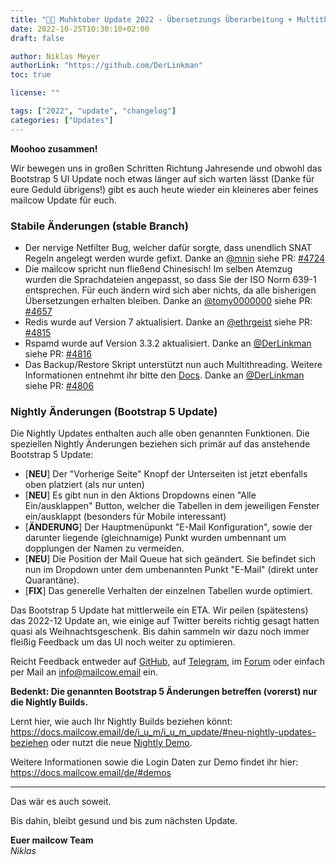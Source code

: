 ```yaml
---
title: "🌰🐄 Muhktober Update 2022 - Übersetzungs Überarbeitung + Multithreaded Backup/Restore Skript Update"
date: 2022-10-25T10:30:10+02:00
draft: false

author: Niklas Meyer
authorLink: "https://github.com/DerLinkman"
toc: true

license: ""

tags: ["2022", "update", "changelog"]
categories: ["Updates"]
---
```


**Moohoo zusammen!**

Wir bewegen uns in großen Schritten Richtung Jahresende und obwohl das Bootstrap 5 UI Update noch etwas länger auf sich warten lässt (Danke für eure Geduld übrigens!) gibt es auch heute wieder ein kleineres aber feines mailcow Update für euch.

<!--more-->

### Stabile Änderungen (stable Branch)

+ Der nervige Netfilter Bug, welcher dafür sorgte, dass unendlich SNAT Regeln angelegt werden wurde gefixt. Danke an [@mnin](https://github.com/mnin) siehe PR: [#4724](https://github.com/mailcow/mailcow-dockerized/pull/4724)
+ Die mailcow spricht nun fließend Chinesisch! Im selben Atemzug wurden die Sprachdateien angepasst, so dass Sie der ISO Norm 639-1 entsprechen. Für euch ändern wird sich aber nichts, da alle bisherigen Übersetzungen erhalten bleiben. Danke an [@tomy0000000](https://github.com/tomy0000000) siehe PR: [#4657](https://github.com/mailcow/mailcow-dockerized/pull/4657)
+ Redis wurde auf Version 7 aktualisiert. Danke an [@ethrgeist](https://github.com/ethrgeist) siehe PR: [#4815](https://github.com/mailcow/mailcow-dockerized/pull/4815)
+ Rspamd wurde auf Version 3.3.2 aktualisiert. Danke an [@DerLinkman](https://github.com/DerLinkman) siehe PR: [#4816](https://github.com/mailcow/mailcow-dockerized/pull/4816)
+ Das Backup/Restore Skript unterstützt nun auch Multithreading. Weitere Informationen entnehmt ihr bitte den [Docs](https://docs.mailcow.email). Danke an [@DerLinkman](https://github.com/DerLinkman) siehe PR: [#4806](https://github.com/mailcow/mailcow-dockerized/pull/4806)

### Nightly Änderungen (Bootstrap 5 Update)

Die Nightly Updates enthalten auch alle oben genannten Funktionen. Die speziellen Nightly Änderungen beziehen sich primär auf das anstehende Bootstrap 5 Update:

* [**NEU**] Der "Vorherige Seite" Knopf der Unterseiten ist jetzt ebenfalls oben platziert (als nur unten)
* [**NEU**] Es gibt nun in den Aktions Dropdowns einen "Alle Ein/ausklappen" Button, welcher die Tabellen in dem jeweiligen Fenster ein/ausklappt (besonders für Mobile interessant)
* [**ÄNDERUNG**] Der Hauptmenüpunkt "E-Mail Konfiguration", sowie der darunter liegende (gleichnamige) Punkt wurden umbennant um dopplungen der Namen zu vermeiden.
* [**NEU**] Die Position der Mail Queue hat sich geändert. Sie befindet sich nun im Dropdown unter dem umbenannten Punkt "E-Mail" (direkt unter Quarantäne).
* [**FIX**] Das generelle Verhalten der einzelnen Tabellen wurde optimiert.

Das Bootstrap 5 Update hat mittlerweile ein ETA. Wir peilen (spätestens) das 2022-12 Update an, wie einige auf Twitter bereits richtig gesagt hatten quasi als Weihnachtsgeschenk. Bis dahin sammeln wir dazu noch immer fleißig Feedback um das UI noch weiter zu optimieren.

Reicht Feedback entweder auf [GitHub](https://github.com/mailcow/mailcow-dockerized/discussions/4734), auf [Telegram](https://t.me/mailcow), im [Forum](https://community.mailcow.email/d/1914-feedback-auf-bootstrap-5-ui-update-gesucht) oder einfach per Mail an info@mailcow.email ein.

**Bedenkt: Die genannten Bootstrap 5 Änderungen betreffen (vorerst) nur die Nightly Builds.**

Lernt hier, wie auch Ihr Nightly Builds beziehen könnt: https://docs.mailcow.email/de/i_u_m/i_u_m_update/#neu-nightly-updates-beziehen oder nutzt die neue [Nightly Demo](https://nightly-demo.mailcow.email). 

Weitere Informationen sowie die Login Daten zur Demo findet ihr hier: https://docs.mailcow.email/de/#demos

---

Das wär es auch soweit.

Bis dahin, bleibt gesund und bis zum nächsten Update.

**Euer mailcow Team** <br>
*Niklas*